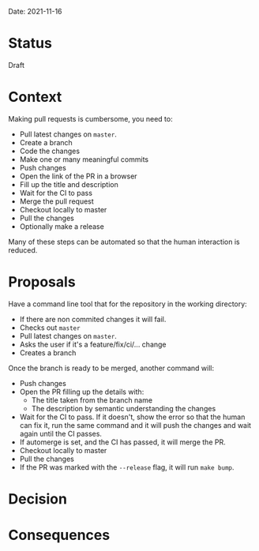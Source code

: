 Date: 2021-11-16

# Status
<!-- What is the status? Draft, Proposed, Accepted, Rejected, Deprecated or Superseded?
-->
Draft

# Context
<!-- What is the issue that we're seeing that is motivating this decision or change? -->
Making pull requests is cumbersome, you need to:

* Pull latest changes on `master`.
* Create a branch
* Code the changes
* Make one or many meaningful commits
* Push changes
* Open the link of the PR in a browser
* Fill up the title and description
* Wait for the CI to pass
* Merge the pull request
* Checkout locally to master
* Pull the changes
* Optionally make a release

Many of these steps can be automated so that the human interaction is reduced.

# Proposals
<!-- What are the possible solutions to the problem described in the context -->
Have a command line tool that for the repository in the working directory:

* If there are non commited changes it will fail.
* Checks out `master`
* Pull latest changes on `master`.
* Asks the user if it's a feature/fix/ci/... change
* Creates a branch

Once the branch is ready to be merged, another command will:

* Push changes
* Open the PR filling up the details with:
    * The title taken from the branch name
    * The description by semantic understanding the changes
* Wait for the CI to pass. If it doesn't, show the error so that the human can
    fix it, run the same command and it will push the changes and wait again
    until the CI passes.
* If automerge is set, and the CI has passed, it will merge the PR.
* Checkout locally to master
* Pull the changes
* If the PR was marked with the `--release` flag, it will run `make bump`.

# Decision
<!-- What is the change that we're proposing and/or doing? -->

# Consequences
<!-- What becomes easier or more difficult to do because of this change? -->
